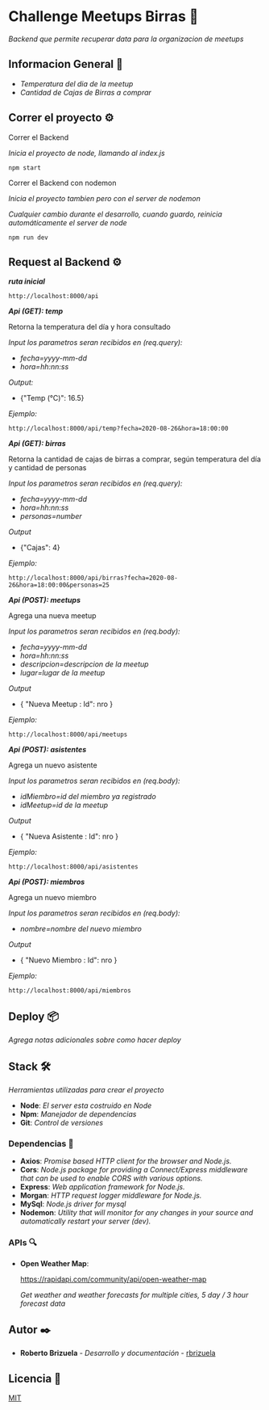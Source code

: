 # Challenge Meetups Birras 🍺

_Backend que permite recuperar data para la organizacion de meetups_

## Informacion General 🚀

* _Temperatura del dia de la meetup_
* _Cantidad de Cajas de Birras a comprar_

## Correr el proyecto ⚙️

Correr el Backend

_Inicia el proyecto de node, llamando al index.js_

```
npm start
```

Correr el Backend con nodemon

_Inicia el proyecto tambien pero con el server de nodemon_

_Cualquier cambio durante el desarrollo, cuando guardo, reinicia automáticamente el server de node_

```
npm run dev
```

## Request al Backend ⚙️

***ruta inicial***

```
http://localhost:8000/api
```

***Api (GET): temp***

Retorna la temperatura del día y hora consultado

_Input los parametros seran recibidos en (req.query):_
* _fecha=yyyy-mm-dd_
* _hora=hh:nn:ss_

_Output:_

* {"Temp (°C)": 16.5}

_Ejemplo:_

```
http://localhost:8000/api/temp?fecha=2020-08-26&hora=18:00:00
```

***Api (GET): birras***

Retorna la cantidad de cajas de birras a comprar, según temperatura del día y cantidad de personas

_Input los parametros seran recibidos en (req.query):_
* _fecha=yyyy-mm-dd_
* _hora=hh:nn:ss_ 
* _personas=number_

_Output_

* {"Cajas": 4}

_Ejemplo:_

```
http://localhost:8000/api/birras?fecha=2020-08-26&hora=18:00:00&personas=25
```

***Api (POST): meetups***

Agrega una nueva meetup

_Input los parametros seran recibidos en (req.body):_

* _fecha=yyyy-mm-dd_
* _hora=hh:nn:ss_ 
* _descripcion=descripcion de la meetup_
* _lugar=lugar de la meetup_

_Output_

* { "Nueva Meetup : Id": nro }

_Ejemplo:_

```
http://localhost:8000/api/meetups
```

***Api (POST): asistentes***

Agrega un nuevo asistente

_Input los parametros seran recibidos en (req.body):_

* _idMiembro=id del miembro ya registrado_
* _idMeetup=id de la meetup_ 

_Output_

* { "Nueva Asistente : Id": nro }

_Ejemplo:_

```
http://localhost:8000/api/asistentes
```

***Api (POST): miembros***

Agrega un nuevo miembro

_Input los parametros seran recibidos en (req.body):_

* _nombre=nombre del nuevo miembro_

_Output_

* { "Nuevo Miembro : Id": nro }

_Ejemplo:_

```
http://localhost:8000/api/miembros
```

## Deploy 📦

_Agrega notas adicionales sobre como hacer deploy_

## Stack 🛠️

_Herramientas utilizadas para crear el proyecto_

* **Node**: *El server esta costruido en Node* 
* **Npm**: *Manejador de dependencias*
* **Git**: *Control de versiones*

### Dependencias 🔧

* **Axios**: *Promise based HTTP client for the browser and Node.js.*
* **Cors**: *Node.js package for providing a Connect/Express middleware that can be used to enable CORS with various options.*
* **Express**: *Web application framework for Node.js.*
* **Morgan**: *HTTP request logger middleware for Node.js.*
* **MySql**: *Node.js driver for mysql*
* **Nodemon**: *Utility that will monitor for any changes in your source and automatically restart your server (dev).*

### APIs 🔍

* **Open Weather Map**: 

  https://rapidapi.com/community/api/open-weather-map

  _Get weather and weather forecasts for multiple cities, 5 day / 3 hour forecast data_

## Autor ✒️

* **Roberto Brizuela** - *Desarrollo y documentación* - [rbrizuela](https://github.com/rbrizuela)

## Licencia 📄

[MIT](https://choosealicense.com/licenses/mit/)
